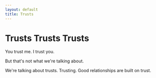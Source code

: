 ```yaml
---
layout: default
title: Trusts
---
```

# Trusts Trusts Trusts

You trust me. I trust you.

But that's not what we're talking about. 

We're talking about trusts. Trusting. Good relationships are built on trust. 